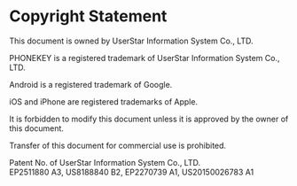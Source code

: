# Copyright Statement

This document is owned by UserStar Information System Co., LTD.

PHONEKEY is a registered trademark of UserStar Information System Co., LTD.

Android is a registered trademark of Google.

iOS and iPhone are registered trademarks of Apple.

It is forbidden to modify this document unless it is approved by the owner of this document.

Transfer of this document for commercial use is prohibited.

Patent No. of UserStar Information System Co., LTD.  
EP2511880 A3, US8188840 B2, EP2270739 A1, US20150026783 A1

